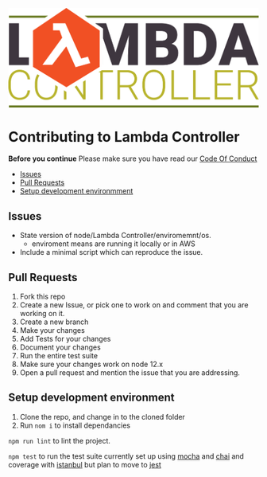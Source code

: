 ![Lambda Controller](logo.svg)
# Contributing to Lambda Controller

__Before you continue__ Please make sure you have read our [Code Of Conduct](code_of_conduct.md)

* [Issues](#issues)
* [Pull Requests](#pull-requests)
* [Setup development environmment](#setup-development-environment)

## Issues

* State version of node/Lambda Controller/enviromemnt/os.
  * enviroment means are running it locally or in AWS
* Include a minimal script which can reproduce the issue.

## Pull Requests

1. Fork this repo
2. Create a new Issue, or pick one to work on and comment that you are working on it. 
3. Create a new branch
4. Make your changes
5. Add Tests for your changes
6. Document your changes
7. Run the entire test suite
8. Make sure your changes work on node 12.x 
9. Open a pull request and mention the issue that you are addressing. 

## Setup development environment

1. Clone the repo, and change in to the cloned folder
2. Run `nom i` to install dependancies

`npm run lint` to lint the project.

`npm test` to run the test suite currently set up using [mocha](https://mochajs.org) and [chai](https://www.chaijs.com) and coverage with [istanbul](https://istanbul.js.org) but plan to move to [jest](https://jestjs.io)